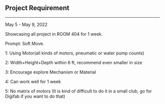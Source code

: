 ## Project Requirement

---

May 5 - May 9, 2022

Showcasing all project in ROOM 404 for 1 week.


Prompt: Soft Move.

1: Using Motor(all kinds of motors, pneumatic or water pump counts)

2: Width+Height+Depth within 6 ft, recommend even smaller in size

3: Encourage explore Mechanism or Material

4: Can work well for 1 week

5: No matrix of motors (It is kind of difficult to do it in a small club, go for Digifab if you want to do that)